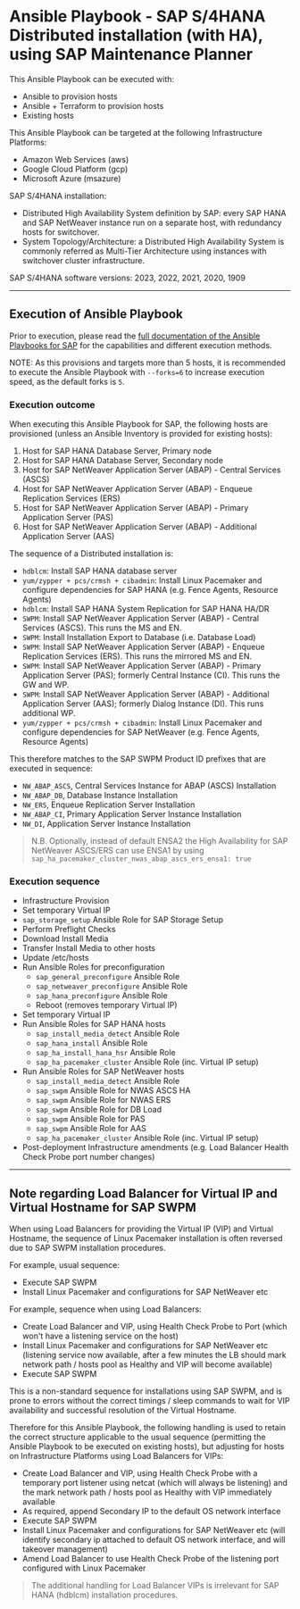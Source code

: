 # Ansible Playbook - SAP S/4HANA Distributed installation (with HA), using SAP Maintenance Planner

This Ansible Playbook can be executed with:
- Ansible to provision hosts
- Ansible + Terraform to provision hosts
- Existing hosts

This Ansible Playbook can be targeted at the following Infrastructure Platforms:
- Amazon Web Services (aws)
- Google Cloud Platform (gcp)
- Microsoft Azure (msazure)

SAP S/4HANA installation:
- Distributed High Availability System definition by SAP: every SAP HANA and SAP NetWeaver instance run on a separate host, with redundancy hosts for switchover.
- System Topology/Architecture: a Distributed High Availability System is commonly referred as Multi-Tier Architecture using instances with switchover cluster infrastructure.

SAP S/4HANA software versions:
2023, 2022, 2021, 2020, 1909

---

## Execution of Ansible Playbook

Prior to execution, please read the [full documentation of the Ansible Playbooks for SAP](../docs/README.md) for the capabilities and different execution methods.

NOTE: As this provisions and targets more than 5 hosts, it is recommended to execute the Ansible Playbook with `--forks=6` to increase execution speed, as the default forks is `5`.

### Execution outcome

When executing this Ansible Playbook for SAP, the following hosts are provisioned (unless an Ansible Inventory is provided for existing hosts):
1. Host for SAP HANA Database Server, Primary node
2. Host for SAP HANA Database Server, Secondary node
3. Host for SAP NetWeaver Application Server (ABAP) - Central Services (ASCS)
4. Host for SAP NetWeaver Application Server (ABAP) - Enqueue Replication Services (ERS)
5. Host for SAP NetWeaver Application Server (ABAP) - Primary Application Server (PAS)
6. Host for SAP NetWeaver Application Server (ABAP) - Additional Application Server (AAS)

The sequence of a Distributed installation is:
- `hdblcm`: Install SAP HANA database server
- `yum/zypper + pcs/crmsh + cibadmin`: Install Linux Pacemaker and configure dependencies for SAP HANA (e.g. Fence Agents, Resource Agents)
- `hdblcm`: Install SAP HANA System Replication for SAP HANA HA/DR
- `SWPM`: Install SAP NetWeaver Application Server (ABAP) - Central Services (ASCS). This runs the MS and EN.
- `SWPM`: Install Installation Export to Database (i.e. Database Load)
- `SWPM`: Install SAP NetWeaver Application Server (ABAP) - Enqueue Replication Services (ERS). This runs the mirrored MS and EN.
- `SWPM`: Install SAP NetWeaver Application Server (ABAP) - Primary Application Server (PAS); formerly Central Instance (CI). This runs the GW and WP.
- `SWPM`: Install SAP NetWeaver Application Server (ABAP) - Additional Application Server (AAS); formerly Dialog Instance (DI). This runs additional WP.
- `yum/zypper + pcs/crmsh + cibadmin`: Install Linux Pacemaker and configure dependencies for SAP NetWeaver (e.g. Fence Agents, Resource Agents)

This therefore matches to the SAP SWPM Product ID prefixes that are executed in sequence:
- `NW_ABAP_ASCS`, Central Services Instance for ABAP (ASCS) Installation
- `NW_ABAP_DB`, Database Instance Installation
- `NW_ERS`, Enqueue Replication Server Installation
- `NW_ABAP_CI`, Primary Application Server Instance Installation
- `NW_DI`, Application Server Instance Installation

> N.B. Optionally, instead of default ENSA2 the High Availability for SAP NetWeaver ASCS/ERS can use ENSA1 by using `sap_ha_pacemaker_cluster_nwas_abap_ascs_ers_ensa1: true`

### Execution sequence

- Infrastructure Provision
- Set temporary Virtual IP
- `sap_storage_setup` Ansible Role for SAP Storage Setup
- Perform Preflight Checks
- Download Install Media
- Transfer Install Media to other hosts
- Update /etc/hosts
- Run Ansible Roles for preconfiguration
    - `sap_general_preconfigure` Ansible Role
    - `sap_netweaver_preconfigure` Ansible Role
    - `sap_hana_preconfigure` Ansible Role
    - Reboot (removes temporary Virtual IP)
- Set temporary Virtual IP
- Run Ansible Roles for SAP HANA hosts
    - `sap_install_media_detect` Ansible Role
    - `sap_hana_install` Ansible Role
    - `sap_ha_install_hana_hsr` Ansible Role
    - `sap_ha_pacemaker_cluster` Ansible Role (inc. Virtual IP setup)
- Run Ansible Roles for SAP NetWeaver hosts
    - `sap_install_media_detect` Ansible Role
    - `sap_swpm` Ansible Role for NWAS ASCS HA
    - `sap_swpm` Ansible Role for NWAS ERS
    - `sap_swpm` Ansible Role for DB Load
    - `sap_swpm` Ansible Role for PAS
    - `sap_swpm` Ansible Role for AAS
    - `sap_ha_pacemaker_cluster` Ansible Role (inc. Virtual IP setup)
- Post-deployment Infrastructure amendments (e.g. Load Balancer Health Check Probe port number changes)

---

## Note regarding Load Balancer for Virtual IP and Virtual Hostname for SAP SWPM

When using Load Balancers for providing the Virtual IP (VIP) and Virtual Hostname, the sequence of Linux Pacemaker installation is often reversed due to SAP SWPM installation procedures.

For example, usual sequence:
- Execute SAP SWPM
- Install Linux Pacemaker and configurations for SAP NetWeaver etc

For example, sequence when using Load Balancers:
- Create Load Balancer and VIP, using Health Check Probe to Port (which won't have a listening service on the host)
- Install Linux Pacemaker and configurations for SAP NetWeaver etc (listening service now available, after a few minutes the LB should mark network path / hosts pool as Healthy and VIP will become available)
- Execute SAP SWPM

This is a non-standard sequence for installations using SAP SWPM, and is prone to errors without the correct timings / sleep commands to wait for VIP availability and successful resolution of the Virtual Hostname.

Therefore for this Ansible Playbook, the following handling is used to retain the correct structure applicable to the usual sequence (permitting the Ansible Playbook to be executed on existing hosts), but adjusting for hosts on Infrastructure Platforms using Load Balancers for VIPs:
- Create Load Balancer and VIP, using Health Check Probe with a temporary port listener using netcat (which will always be listening) and the mark network path / hosts pool as Healthy with VIP immediately available
- As required, append Secondary IP to the default OS network interface
- Execute SAP SWPM
- Install Linux Pacemaker and configurations for SAP NetWeaver etc (will identify secondary ip attached to default OS network interface, and will takeover management)
- Amend Load Balancer to use Health Check Probe of the listening port configured with Linux Pacemaker

> The additional handling for Load Balancer VIPs is irrelevant for SAP HANA (hdblcm) installation procedures.

